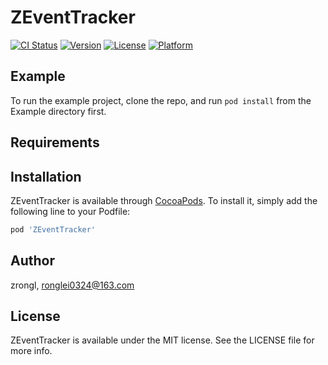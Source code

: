 # ZEventTracker

[![CI Status](https://img.shields.io/travis/ronglei0324@163.com/ZEventTracker.svg?style=flat)](https://travis-ci.org/ronglei0324@163.com/ZEventTracker)
[![Version](https://img.shields.io/cocoapods/v/ZEventTracker.svg?style=flat)](https://cocoapods.org/pods/ZEventTracker)
[![License](https://img.shields.io/cocoapods/l/ZEventTracker.svg?style=flat)](https://cocoapods.org/pods/ZEventTracker)
[![Platform](https://img.shields.io/cocoapods/p/ZEventTracker.svg?style=flat)](https://cocoapods.org/pods/ZEventTracker)

## Example

To run the example project, clone the repo, and run `pod install` from the Example directory first.

## Requirements

## Installation

ZEventTracker is available through [CocoaPods](https://cocoapods.org). To install
it, simply add the following line to your Podfile:

```ruby
pod 'ZEventTracker'
```

## Author

zrongl, ronglei0324@163.com

## License

ZEventTracker is available under the MIT license. See the LICENSE file for more info.
